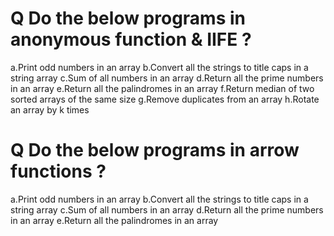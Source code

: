 # Q Do the below programs in anonymous function & IIFE ?

a.Print odd numbers in an array
b.Convert all the strings to title caps in a string array
c.Sum of all numbers in an array
d.Return all the prime numbers in an array
e.Return all the palindromes in an array
f.Return median of two sorted arrays of the same size
g.Remove duplicates from an array
h.Rotate an array by k times

# Q Do the below programs in arrow functions ?

a.Print odd numbers in an array
b.Convert all the strings to title caps in a string array
c.Sum of all numbers in an array
d.Return all the prime numbers in an array
e.Return all the palindromes in an array
